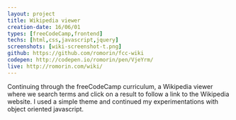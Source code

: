 ```yaml
---
layout: project
title: Wikipedia viewer
creation-date: 16/06/01
types: [freeCodeCamp,frontend]
techs: [html,css,javascript,jquery]
screenshots: [wiki-screenshot-t.png]
github: https://github.com/romorin/fcc-wiki
codepen: http://codepen.io/romorin/pen/VjeYrm/
live: http://romorin.com/wiki/
---
```


Continuing through the freeCodeCamp curriculum, a Wikipedia viewer where we search terms and click on a result to follow a link to the Wikipedia website.
I used a simple theme and continued my experimentations with object oriented javascript.
